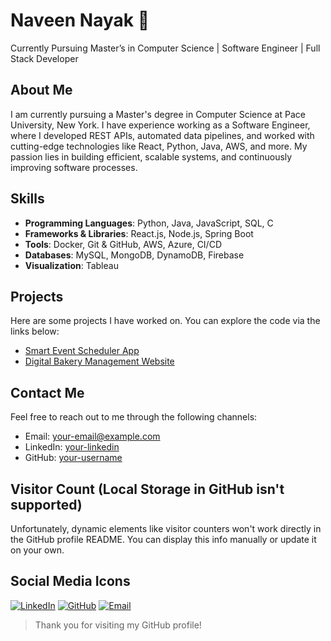 # Naveen Nayak 👋

Currently Pursuing Master’s in Computer Science | Software Engineer | Full Stack Developer


## About Me

I am currently pursuing a Master's degree in Computer Science at Pace University, New York. I have experience working as a Software Engineer, where I developed REST APIs, automated data pipelines, and worked with cutting-edge technologies like React, Python, Java, AWS, and more. My passion lies in building efficient, scalable systems, and continuously improving software processes.


## Skills

- **Programming Languages**: Python, Java, JavaScript, SQL, C
- **Frameworks & Libraries**: React.js, Node.js, Spring Boot
- **Tools**: Docker, Git & GitHub, AWS, Azure, CI/CD
- **Databases**: MySQL, MongoDB, DynamoDB, Firebase
- **Visualization**: Tableau


## Projects

Here are some projects I have worked on. You can explore the code via the links below:

- [Smart Event Scheduler App](https://github.com/your-username/smart-event-scheduler)
- [Digital Bakery Management Website](https://github.com/your-username/digital-bakery-management)


## Contact Me

Feel free to reach out to me through the following channels:

- Email: [your-email@example.com](mailto:your-email@example.com)
- LinkedIn: [your-linkedin](https://www.linkedin.com/in/your-linkedin)
- GitHub: [your-username](https://github.com/your-username)


## Visitor Count (Local Storage in GitHub isn't supported)
Unfortunately, dynamic elements like visitor counters won't work directly in the GitHub profile README. You can display this info manually or update it on your own.


## Social Media Icons

[![LinkedIn](https://img.shields.io/badge/LinkedIn-0077B5?style=social&logo=linkedin)](https://www.linkedin.com/in/your-linkedin)
[![GitHub](https://img.shields.io/badge/GitHub-181717?style=social&logo=github)](https://github.com/your-username)
[![Email](https://img.shields.io/badge/Email-D14836?style=social&logo=gmail)](mailto:your-email@example.com)


> Thank you for visiting my GitHub profile!
